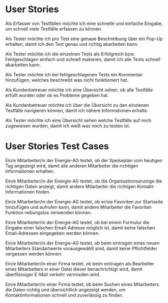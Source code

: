 # User Stories

Als Erfasser von Testfällen möchte ich eine schnelle und einfache Eingabe, um schnell viele Testfälle erfassen zu können.

Als Tester möchte ich pro Test eine genaue Beschreibung über ein Pop-Up erhalten, damit ich den Test genau und richtig abarbeiten kann.

Als Tester möchte ich die einzelnen Tests als Erfolgreich bzw. Fehlgeschlagen einfach und schnell makieren, damit ich alle Tests schnell abarbeiten kann.

Als Tester möchte ich bei fehlgeschlagenen Tests ein Kommentar hinzufügen, welches beschreibt was nicht funktioniert hat.

Als Kundenbetreuer möchte ich eine Übersicht sehen, ob alle Testfälle erfüllt wurden oder ob es Probleme gegeben hat.

Als Kundenbetreuer möchte ich über die Übersicht zu den einzlenen Testfälle navigieren können, damit ich nähere Informationen erhalte.

Als Tester möchte ich eine Übersicht sehen welche Testfälle auf mich zugewiesen wurden, damit ich weiß was noch zu testen ist.



# User Stories Test Cases

Ein/e Mitarbeiter/in der Energie-AG testet, ob der Speiseplan vom heutigen Tag angezeigt wird, damit alle anderen Mitarbeiter die richtigen Informationen erhalten.

Ein/e Mitarbeiter/in der Energie-AG testet, ob die Organisationsanzeige die richtigen Daten anzeigt, damit andere Mitarbeiter die richtigen Kontakt-Informationen finden.

Ein/e Mitarbeiter/in der Energie-AG testet, ob er/sie Favoriten zur Startseite hinzufügen und aufrufen kann, damit andere Mitarbeiter die Favoriten Funktion reibungslos verwenden können.

Ein/e Mitarbeiter/in der Energie-AG testet, ob bei einem Formulur die Eingabe einer falschen Email-Adresse möglich ist, damit keine falschen Email-Adressen eingegeben werden können.

Ein/e Mitarbeiter/in der Energie-AG testet, ob beim eintragen eines neuen Mitarbeiters Standartwerte vorausgewählt sind, damit keine Pflichtfelder vergessen werden können.

Ein/e Mitarbeiter/in einer Firma testet, ob beim eintragen als Bearbeiter eines Mitarbeiters in einer Datei dieser benachrichtigt wird, damit überflüssiger E-Mail verkehr vermieden wird.

Ein/e Mitarbeiter/in einer Firma testet, ob beim Suchen eines Mitarbeiters die Daten richtig und übersichtlich angezeigt werden, um Kontaktinformationen schnell und zuverlässig zu finden.
